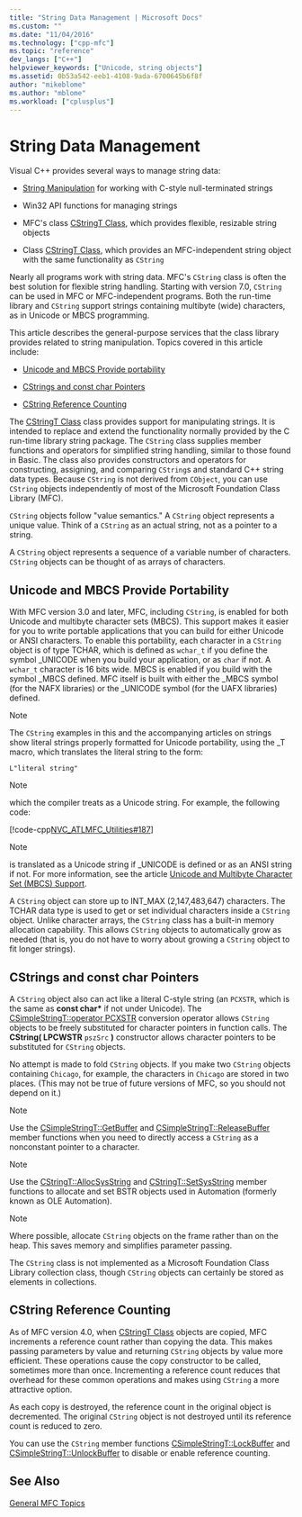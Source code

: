 ```yaml
---
title: "String Data Management | Microsoft Docs"
ms.custom: ""
ms.date: "11/04/2016"
ms.technology: ["cpp-mfc"]
ms.topic: "reference"
dev_langs: ["C++"]
helpviewer_keywords: ["Unicode, string objects"]
ms.assetid: 0b53a542-eeb1-4108-9ada-6700645b6f8f
author: "mikeblome"
ms.author: "mblome"
ms.workload: ["cplusplus"]
---
```

# String Data Management

Visual C++ provides several ways to manage string data:

- [String Manipulation](../c-runtime-library/string-manipulation-crt.md) for working with C-style null-terminated strings

- Win32 API functions for managing strings

- MFC's class [CStringT Class](../atl-mfc-shared/reference/cstringt-class.md), which provides flexible, resizable string objects

- Class [CStringT Class](../atl-mfc-shared/reference/cstringt-class.md), which provides an MFC-independent string object with the same functionality as `CString`

Nearly all programs work with string data. MFC's `CString` class is often the best solution for flexible string handling. Starting with version 7.0, `CString` can be used in MFC or MFC-independent programs. Both the run-time library and `CString` support strings containing multibyte (wide) characters, as in Unicode or MBCS programming.

This article describes the general-purpose services that the class library provides related to string manipulation. Topics covered in this article include:

- [Unicode and MBCS Provide portability](#_core_unicode_and_mbcs_provide_portability)

- [CStrings and const char Pointers](#_core_cstrings_and_const_char_pointers)

- [CString Reference Counting](#_core_cstring_reference_counting)

The [CStringT Class](../atl-mfc-shared/reference/cstringt-class.md) class provides support for manipulating strings. It is intended to replace and extend the functionality normally provided by the C run-time library string package. The `CString` class supplies member functions and operators for simplified string handling, similar to those found in Basic. The class also provides constructors and operators for constructing, assigning, and comparing `CString`s and standard C++ string data types. Because `CString` is not derived from `CObject`, you can use `CString` objects independently of most of the Microsoft Foundation Class Library (MFC).

`CString` objects follow "value semantics." A `CString` object represents a unique value. Think of a `CString` as an actual string, not as a pointer to a string.

A `CString` object represents a sequence of a variable number of characters. `CString` objects can be thought of as arrays of characters.

##  <a name="_core_unicode_and_mbcs_provide_portability"></a> Unicode and MBCS Provide Portability

With MFC version 3.0 and later, MFC, including `CString`, is enabled for both Unicode and multibyte character sets (MBCS). This support makes it easier for you to write portable applications that you can build for either Unicode or ANSI characters. To enable this portability, each character in a `CString` object is of type TCHAR, which is defined as `wchar_t` if you define the symbol _UNICODE when you build your application, or as `char` if not. A `wchar_t` character is 16 bits wide. MBCS is enabled if you build with the symbol _MBCS defined. MFC itself is built with either the _MBCS symbol (for the NAFX libraries) or the _UNICODE symbol (for the UAFX libraries) defined.

> [!NOTE]
>  The `CString` examples in this and the accompanying articles on strings show literal strings properly formatted for Unicode portability, using the _T macro, which translates the literal string to the form:

`L"literal string"`

> [!NOTE]
>  which the compiler treats as a Unicode string. For example, the following code:

[!code-cpp[NVC_ATLMFC_Utilities#187](../atl-mfc-shared/codesnippet/cpp/string-data-management_1.cpp)]

> [!NOTE]
>  is translated as a Unicode string if _UNICODE is defined or as an ANSI string if not. For more information, see the article [Unicode and Multibyte Character Set (MBCS) Support](../atl-mfc-shared/unicode-and-multibyte-character-set-mbcs-support.md).

A `CString` object can store up to INT_MAX (2,147,483,647) characters. The TCHAR data type is used to get or set individual characters inside a `CString` object. Unlike character arrays, the `CString` class has a built-in memory allocation capability. This allows `CString` objects to automatically grow as needed (that is, you do not have to worry about growing a `CString` object to fit longer strings).

##  <a name="_core_cstrings_and_const_char_pointers"></a> CStrings and const char Pointers

A `CString` object also can act like a literal C-style string (an `PCXSTR`, which is the same as **const char**<strong>\*</strong> if not under Unicode). The [CSimpleStringT::operator PCXSTR](../atl-mfc-shared/reference/csimplestringt-class.md#operator_pcxstr) conversion operator allows `CString` objects to be freely substituted for character pointers in function calls. The **CString( LPCWSTR** `pszSrc` **)** constructor allows character pointers to be substituted for `CString` objects.

No attempt is made to fold `CString` objects. If you make two `CString` objects containing `Chicago`, for example, the characters in `Chicago` are stored in two places. (This may not be true of future versions of MFC, so you should not depend on it.)

> [!NOTE]
>  Use the [CSimpleStringT::GetBuffer](../atl-mfc-shared/reference/csimplestringt-class.md#getbuffer) and [CSimpleStringT::ReleaseBuffer](../atl-mfc-shared/reference/csimplestringt-class.md#releasebuffer) member functions when you need to directly access a `CString` as a nonconstant pointer to a character.

> [!NOTE]
>  Use the [CStringT::AllocSysString](../atl-mfc-shared/reference/cstringt-class.md#allocsysstring) and [CStringT::SetSysString](../atl-mfc-shared/reference/cstringt-class.md#setsysstring) member functions to allocate and set BSTR objects used in Automation (formerly known as OLE Automation).

> [!NOTE]
>  Where possible, allocate `CString` objects on the frame rather than on the heap. This saves memory and simplifies parameter passing.

The `CString` class is not implemented as a Microsoft Foundation Class Library collection class, though `CString` objects can certainly be stored as elements in collections.

##  <a name="_core_cstring_reference_counting"></a> CString Reference Counting

As of MFC version 4.0, when [CStringT Class](../atl-mfc-shared/reference/cstringt-class.md) objects are copied, MFC increments a reference count rather than copying the data. This makes passing parameters by value and returning `CString` objects by value more efficient. These operations cause the copy constructor to be called, sometimes more than once. Incrementing a reference count reduces that overhead for these common operations and makes using `CString` a more attractive option.

As each copy is destroyed, the reference count in the original object is decremented. The original `CString` object is not destroyed until its reference count is reduced to zero.

You can use the `CString` member functions [CSimpleStringT::LockBuffer](../atl-mfc-shared/reference/csimplestringt-class.md#lockbuffer) and [CSimpleStringT::UnlockBuffer](../atl-mfc-shared/reference/csimplestringt-class.md#unlockbuffer) to disable or enable reference counting.

## See Also

[General MFC Topics](../mfc/general-mfc-topics.md)


